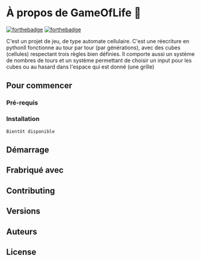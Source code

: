 # À propos de GameOfLife :pencil:
[![forthebadge](https://forthebadge.com/images/badges/built-with-love.svg)](https://forthebadge.com) [![forthebadge](https://forthebadge.com/images/badges/powered-by-electricity.svg)](https://forthebadge.com)

C'est un projet de jeu, de type automate cellulaire. C'est une réecriture en pythonIl fonctionne au tour par tour (par générations), avec des cubes (cellules) respectant trois règles bien définies. Il comporte aussi un système de nombres de tours et un système permettant de choisir un input pour les cubes ou au hasard dans l'espace qui est donné (une grille)

## Pour commencer

### **Pré-requis**

### **Installation**

```
Bientôt disponible
```

## Démarrage

## Frabriqué avec

## Contributing

## Versions

## Auteurs

## License
